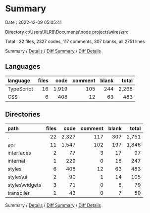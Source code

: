 # Summary

Date : 2022-12-09 05:05:41

Directory c:\\Users\\XLR8\\Documents\\node projects\\wires\\src

Total : 22 files,  2327 codes, 117 comments, 307 blanks, all 2751 lines

Summary / [Details](details.md) / [Diff Summary](diff.md) / [Diff Details](diff-details.md)

## Languages
| language | files | code | comment | blank | total |
| :--- | ---: | ---: | ---: | ---: | ---: |
| TypeScript | 16 | 1,919 | 105 | 244 | 2,268 |
| CSS | 6 | 408 | 12 | 63 | 483 |

## Directories
| path | files | code | comment | blank | total |
| :--- | ---: | ---: | ---: | ---: | ---: |
| . | 22 | 2,327 | 117 | 307 | 2,751 |
| api | 11 | 1,547 | 102 | 197 | 1,846 |
| interfaces | 2 | 77 | 3 | 17 | 97 |
| internal | 1 | 229 | 0 | 18 | 247 |
| styles | 6 | 408 | 12 | 63 | 483 |
| styles\\ui | 2 | 90 | 1 | 14 | 105 |
| styles\\widgets | 3 | 71 | 0 | 8 | 79 |
| transpiler | 1 | 43 | 0 | 7 | 50 |

Summary / [Details](details.md) / [Diff Summary](diff.md) / [Diff Details](diff-details.md)